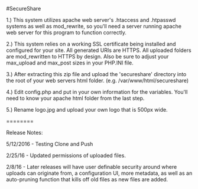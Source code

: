 #SecureShare

1.) This system utilizes apache web server's .htaccess and .htpasswd systems as well as mod_rewrite, so you'll need a server running apache web server for this program to function correctly.

2.) This system relies on a working SSL certificate being installed and configured for your site. All generated URIs are HTTPS. All uploaded folders are mod_rewritten to HTTPS by design. Also be sure to adjust your max_upload and max_post sizes in your PHP.INI file.

3.) After extracting this zip file and upload the 'secureshare' directory into the root of your web servers html folder. (e.g. /var/www/html/secureshare)

4.) Edit config.php and put in your own information for the variables. You'll need to know your apache html folder from the last step.

5.) Rename logo.jpg and upload your own logo that is 500px wide.

========

Release Notes:

5/12/2016 - Testing Clone and Push

2/25/16 - Updated permissions of uploaded files.

2/8/16 - Later releases will have user definable security around where uploads can originate from, a configuration UI, more metadata, as well as an auto-pruning function that kills off old files as new files are added.

